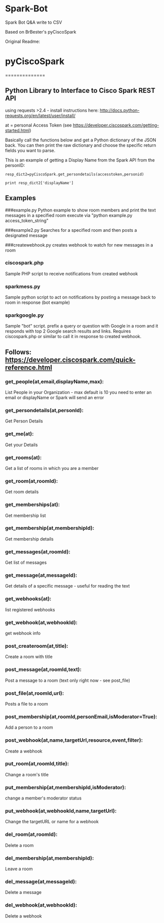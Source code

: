 # Spark-Bot
Spark Bot Q&amp;A write to CSV



Based on BrBester's pyCiscoSpark

Original Readme:
# pyCiscoSpark
==============

Python Library to Interface to Cisco Spark REST API
---------------------------------------------------
using requests >2.4 - install instructions here:
http://docs.python-requests.org/en/latest/user/install/

at = personal Access Token (see https://developer.ciscospark.com/getting-started.html)

Basically call the functions below and get a Python dictionary of the JSON back. You can then print the raw dictionary and choose the specific return fields you want to parse.

This is an example of getting a Display Name from the Spark API from the personID:

`resp_dict2=pyCiscoSpark.get_persondetails(accesstoken,personid)`

`print resp_dict2['displayName']`



## Examples
###example.py
Python example to show room members and print the text messages in a specified room
execute via "python example.py access_token_string"

###example2.py
Searches for a specified room and then posts a designated message

###createwebhook.py
creates webhook to watch for new messages in a room

### ciscospark.php
Sample PHP script to receive notifications from created webhook

### sparkmess.py
Sample python script to act on notifications by posting a message back to room in response (bot example)

### sparkgoogle.py
Sample "bot" script. prefix a query or question with Google in a room and it responds with top 2 Google search results and links.  Requires ciscospark.php or similar to call it in response to created webhook.

## Follows: https://developer.ciscospark.com/quick-reference.html
### get_people(at,email,displayName,max):
List People in your Organization - max default is 10
you need to enter an email or displayName or Spark will send an error

### get_persondetails(at,personId):
Get Person Details

### get_me(at):
Get your Details

### get_rooms(at):
Get a list of rooms in which you are a member

### get_room(at,roomId):
Get room details

### get_memberships(at):
Get membership list

### get_membership(at,membershipId):
Get membership details

### get_messages(at,roomId):
Get list of messages

### get_message(at,messageId):
Get details of a specific message - useful for reading the text

### get_webhooks(at):
list registered webhooks

### get_webhook(at,webhookId):
get webhook info

### post_createroom(at,title):
Create a room with title

### post_message(at,roomId,text):
Post a message to a room (text only right now - see post_file)

### post_file(at,roomId,url):
Posts a file to a room

### post_membership(at,roomId,personEmail,isModerator=True):
Add a person to a room

### post_webhook(at,name,targetUrl,resource,event,filter):
Create a webhook

### put_room(at,roomId,title):
Change a room's title

### put_membership(at,membershipId,isModerator):
change a member's moderator status

### put_webhook(at,webhookId,name,targetUrl):
Change the targetURL or name for a webhook

### del_room(at,roomId):
Delete a room

### del_membership(at,membershipId):
Leave a room

### del_message(at,messageId):
Delete a message

### del_webhook(at,webhookId):
Delete a webhook

